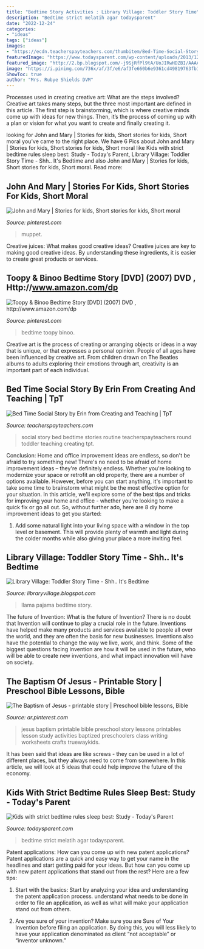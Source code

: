 ```yaml
---
title: "Bedtime Story Activities : Library Village: Toddler Story Time"
description: "Bedtime strict melatih agar todaysparent"
date: "2022-12-24"
categories:
- "ideas"
tags: ["ideas"]
images:
- "https://ecdn.teacherspayteachers.com/thumbitem/Bed-Time-Social-Story-2232689-1500873387/original-2232689-1.jpg"
featuredImage: "https://www.todaysparent.com/wp-content/uploads/2013/12/sleeping-tips-istock660.jpg"
featured_image: "http://2.bp.blogspot.com/-j9SjRfPl9tA/UoJIRwHDZBI/AAAAAAAAAMQ/ljvUPcBb8Dg/w1200-h630-p-k-no-nu/llama-llama-red-pajama.jpg"
image: "https://i.pinimg.com/736x/af/3f/e6/af3fe660b6e9361cd49819763fb19b85--bedtime-stories-rd-birthday.jpg"
ShowToc: true
author: "Mrs. Rubye Shields DVM"
---
```



Processes used in creating creative art: What are the steps involved?
Creative art takes many steps, but the three most important are defined in this article. The first step is brainstorming, which is where creative minds come up with ideas for new things. Then, it’s the process of coming up with a plan or vision for what you want to create and finally creating it.

	

		
looking for John and Mary | Stories for kids, Short stories for kids, Short moral you've came to the right place. We have 6 Pics about John and Mary | Stories for kids, Short stories for kids, Short moral like Kids with strict bedtime rules sleep best: Study - Today&#039;s Parent, Library Village: Toddler Story Time - Shh.. It&#039;s Bedtime and also John and Mary | Stories for kids, Short stories for kids, Short moral. Read more:
		
    
## John And Mary | Stories For Kids, Short Stories For Kids, Short Moral

<img loading=lazy src="https://i.pinimg.com/736x/50/81/d0/5081d079d57bd1cd97efd4008bc51d55.jpg" onerror="this.onerror=null;this.src='https://tse2.mm.bing.net/th?id=OIP.6ArY0tPw1GfoO5Ce3qQi9AHaJw&amp;pid=15.1';" alt="John and Mary | Stories for kids, Short stories for kids, Short moral">

_Source: pinterest.com_

>muppet. 

	

Creative juices: What makes good creative ideas?
Creative juices are key to making good creative ideas. By understanding these ingredients, it is easier to create great products or services.

    
## Toopy &amp; Binoo Bedtime Story [DVD] (2007) DVD , Http://www.amazon.com/dp

<img loading=lazy src="https://i.pinimg.com/736x/af/3f/e6/af3fe660b6e9361cd49819763fb19b85--bedtime-stories-rd-birthday.jpg" onerror="this.onerror=null;this.src='https://tse3.mm.bing.net/th?id=OIP.S8kRwfh49Q23O9AxTSZsrADzEs&amp;pid=15.1';" alt="Toopy &amp; Binoo Bedtime Story [DVD] (2007) DVD , http://www.amazon.com/dp">

_Source: pinterest.com_

>bedtime toopy binoo. 

	

Creative art is the process of creating or arranging objects or ideas in a way that is unique, or that expresses a personal opinion. People of all ages have been influenced by creative art. From children drawn on The Beatles albums to adults exploring their emotions through art, creativity is an important part of each individual.

    
## Bed Time Social Story By Erin From Creating And Teaching | TpT

<img loading=lazy src="https://ecdn.teacherspayteachers.com/thumbitem/Bed-Time-Social-Story-2232689-1500873387/original-2232689-1.jpg" onerror="this.onerror=null;this.src='https://tse1.mm.bing.net/th?id=OIP.XACAz077MNBBRaer8uKwBwAAAA&amp;pid=15.1';" alt="Bed Time Social Story by Erin from Creating and Teaching | TpT">

_Source: teacherspayteachers.com_

>social story bed bedtime stories routine teacherspayteachers round toddler teaching creating tpt. 

	

Conclusion: Home and office improvement ideas are endless, so don't be afraid to try something new!
There's no need to be afraid of home improvement ideas – they're definitely endless. Whether you're looking to modernize your space or retrofit an old property, there are a number of options available. However, before you can start anything, it's important to take some time to brainstorm what might be the most effective option for your situation. In this article, we'll explore some of the best tips and tricks for improving your home and office - whether you're looking to make a quick fix or go all out. So, without further ado, here are 8 diy home improvement ideas to get you started: 
1) Add some natural light into your living space with a window in the top level or basement. This will provide plenty of warmth and light during the colder months while also giving your place a more inviting feel.

    
## Library Village: Toddler Story Time - Shh.. It&#039;s Bedtime

<img loading=lazy src="http://2.bp.blogspot.com/-j9SjRfPl9tA/UoJIRwHDZBI/AAAAAAAAAMQ/ljvUPcBb8Dg/w1200-h630-p-k-no-nu/llama-llama-red-pajama.jpg" onerror="this.onerror=null;this.src='https://tse2.mm.bing.net/th?id=OIP.0VH7ntFmrMyh0tO2qX36ZgHaD5&amp;pid=15.1';" alt="Library Village: Toddler Story Time - Shh.. It&#039;s Bedtime">

_Source: libraryvillage.blogspot.com_

>llama pajama bedtime story. 

	

The future of Invention: What is the future of Invention?
There is no doubt that Invention will continue to play a crucial role in the future. Inventions have helped make many products and services available to people all over the world, and they are often the basis for new businesses. Inventions also have the potential to change the way we live, work, and think. Some of the biggest questions facing Invention are how it will be used in the future, who will be able to create new inventions, and what impact innovation will have on society.

    
## The Baptism Of Jesus - Printable Story | Preschool Bible Lessons, Bible

<img loading=lazy src="https://i.pinimg.com/736x/bd/15/6c/bd156c3919be9bd055010492c97e01dd.jpg" onerror="this.onerror=null;this.src='https://tse4.mm.bing.net/th?id=OIP.cU0FMmj68Jb2kZpxt-R0WAHaKd&amp;pid=15.1';" alt="The Baptism of Jesus - printable story | Preschool bible lessons, Bible">

_Source: ar.pinterest.com_

>jesus baptism printable bible preschool story lessons printables lesson study activities baptized preschoolers class writing worksheets crafts truewaykids. 

	

It has been said that ideas are like screws - they can be used in a lot of different places, but they always need to come from somewhere. In this article, we will look at 5 ideas that could help improve the future of the economy.

    
## Kids With Strict Bedtime Rules Sleep Best: Study - Today&#039;s Parent

<img loading=lazy src="https://www.todaysparent.com/wp-content/uploads/2013/12/sleeping-tips-istock660.jpg" onerror="this.onerror=null;this.src='https://tse4.mm.bing.net/th?id=OIP.gXRci6_dJghDmZVc-zalJgHaHa&amp;pid=15.1';" alt="Kids with strict bedtime rules sleep best: Study - Today&#039;s Parent">

_Source: todaysparent.com_

>bedtime strict melatih agar todaysparent. 

	

Patent applications: How can you come up with new patent applications?
Patent applications are a quick and easy way to get your name in the headlines and start getting paid for your ideas. But how can you come up with new patent applications that stand out from the rest? Here are a few tips: 
1. Start with the basics: Start by analyzing your idea and understanding the patent application process. understand what needs to be done in order to file an application, as well as what will make your application stand out from others. 

2. Are you sure of your invention? Make sure you are Sure of Your Invention before filing an application. By doing this, you will less likely to have your application denominated as client “not acceptable” or “inventor unknown.” 


